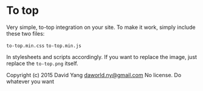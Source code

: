
To top
=====

Very simple, to-top integration on your site. To make it work, simply include these two files:

`to-top.min.css`
`to-top.min.js`

In stylesheets and scripts accordingly. If you want to replace the image, just replace the `to-top.png` itself.

Copyright (c) 2015 David Yang <daworld.ny@gmail.com>
No license. Do whatever you want

